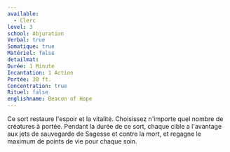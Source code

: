 ```yaml
---
available:
  - Clerc
level: 3
school: Abjuration
Verbal: true
Somatique: true
Matériel: false
detailmat: 
Durée: 1 Minute
Incantation: 1 Action
Portée: 30 ft.
Concentration: true
Rituel: false
englishname: Beacon of Hope
---
```

Ce sort restaure l'espoir et la vitalité. Choisissez n'importe quel nombre de créatures à portée. Pendant la durée de ce sort, chaque cible a l'avantage aux jets de sauvegarde de Sagesse et contre la mort, et regagne le maximum de points de vie pour chaque soin.
